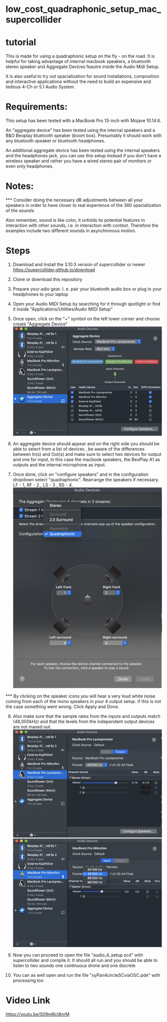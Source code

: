 # low_cost_quadraphonic_setup_mac_supercollider
# tutorial 

This is made for using a quadraphonic setup on the fly - on the road. It is helpful for taking advantage of internal macbook speakers, a bluetooth stereo speaker and Aggregate Devices feautre inside the Audio Midi Setup.

It is also useful to try out spacialization for sound installations, composition and interactive applications without the need to build an expensive and tedious 4-Ch or 5.1 Audio System.

# Requirements:
This setup has been tested with a MacBook Pro 13-inch with Mojave 10.14.6.

An "aggregate device" has been tested using the internal speakers and a B&O Beoplay bluetooth speaker (boom box). Presumably it should work with any bluetooth speaker or bluetooth headphones.

An additional aggregate device has been tested using the internal speakers and the headphones jack, you can use this setup instead if you don't have a wireless speaker and rather you have a wired stereo pair of monitors or even only headphones.

# Notes:
*** Consider doing the necessary dB adjustments between all your speakers in order to have closer to real experience of the 360 spacializaiton of the sounds.

Also remember, sound is like color, it unfolds its potential features in interaction with other sounds, i.e. in interaction with context. Therefore the examples include two different sounds in asynchronous motion.

# Steps

1. Download and Install the 3.10.3 version of supercollider or newer
https://supercollider.github.io/download

2. Clone or download this repository

3. Prepare your adio gear. I. e. pair your bluetooth audio box or plug in your headphones to your laptop

4. Open your Audio MIDI Setup by searching for it through spotlight or find it inside "Applications/Utilities/Audio MIDI Setup"

5. Once open, click on the "+" symbol on the left lower corner and choose create "Aggregate Device"
![](/images/1_create_aggregate_device.png)

6. An aggregate device should appear and on the right side you should be able to select from a list of devices , be aware of the differences between In(s) and Out(s) and make sure to select two devices for output and one for input, in this case the macbook speakers, the BeoPlay A1 as outputs and the internal microphone as input.

7. Once done, click on "configure speakers" and in the configuration dropdown select "quadraphonic". Rearrange the speakers if necessary. LF - 1, RF - 2 , LS - 3 , RS - 4.
![](/images/2_configure_speakers.png)

*** By clicking on the speaker icons you will hear a very loud white noise coming from each of the mono speakers in your 4 output setup. if this is not the case something went wrong. Click Apply and Done.

8. Also make sure that the sample rates from the inputs and outputs match (48,000kHz) and that the levels from the independent output devices are not maxed out.
![](/images/3_set_volume_and_samplerate.png)
![](/images/5_set_vol_and_samplerate_input.png)

9. Now you can proceed to open the file "audio_4_setup.scd" with supercollider and compile it. It should all run and you should be able to listen to two sounds one continuous drone and one discrete

10. You can as well open and run the file "xyPan4circleSCviaOSC.pde" with processing too

# Video Link
https://youtu.be/S09mRct8nrM
